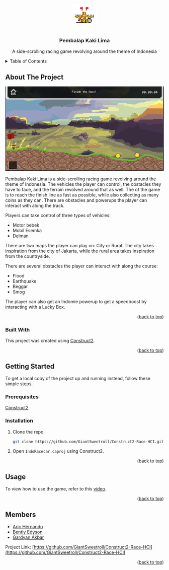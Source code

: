 <div id="top"></div>
<!-- PROJECT SHIELDS -->
<!--
*** I'm using markdown "reference style" links for readability.
*** Reference links are enclosed in brackets [ ] instead of parentheses ( ).
*** See the bottom of this document for the declaration of the reference variables
*** for contributors-url, forks-url, etc. This is an optional, concise syntax you may use.
*** https://www.markdownguide.org/basic-syntax/#reference-style-links
-->
<!-- [![Contributors][contributors-shield]][contributors-url]
[![Forks][forks-shield]][forks-url]
[![Stargazers][stars-shield]][stars-url]
[![Issues][issues-shield]][issues-url]
[![MIT License][license-shield]][license-url] -->
<!-- [![LinkedIn][linkedin-shield]][linkedin-url] -->



<!-- PROJECT LOGO -->
<br />
<div align="center">
  <a href="https://github.com/GiantSweetroll/Construct2-Race-HCI">
    <img src="screenshots/logo.png" alt="Logo" width="80" height="80">
  </a>

  <h3 align="center">Pembalap Kaki Lima</h3>

  <p align="center">
    A side-scrolling racing game revolving around the theme of Indonesia
    <!-- <br />
    <a href="https://github.com/othneildrew/Best-README-Template"><strong>Explore the docs »</strong></a> -->
    <!-- <br />
    <br />
    <a href="https://github.com/othneildrew/Best-README-Template">View Demo</a>
    ·
    <a href="https://github.com/othneildrew/Best-README-Template/issues">Report Bug</a>
    ·
    <a href="https://github.com/othneildrew/Best-README-Template/issues">Request Feature</a> -->
  </p>
</div>



<!-- TABLE OF CONTENTS -->
<details>
  <summary>Table of Contents</summary>
  <ol>
    <li>
      <a href="#about-the-project">About The Project</a>
      <ul>
        <li><a href="#built-with">Built With</a></li>
      </ul>
    </li>
    <li>
      <a href="#getting-started">Getting Started</a>
      <ul>
        <li><a href="#prerequisites">Prerequisites</a></li>
        <li><a href="#installation">Installation</a></li>
      </ul>
    </li>
    <li><a href="#usage">Usage</a></li>
    <!-- <li><a href="#roadmap">Roadmap</a></li> -->
    <!-- <li><a href="#contributing">Contributing</a></li> -->
    <!-- <li><a href="#license">License</a></li> -->
    <li><a href="#members">Members</a></li>
  </ol>
</details>



<!-- ABOUT THE PROJECT -->
## About The Project

<div align="center">
    <img src="screenshots/gameplay2.png">
</div>

Pembalap Kaki Lima is a side-scrolling racing game revolving around the theme of Indonesia. The vehicles the player can control, the obstacles they have to face, and the terrain revolved around that as well. The of the game is to reach the finish line as fast as possible, while also collecting as many coins as they can. There are obstacles and powerups the player can interact with along the track.

Players can take control of three types of vehicles:
* Motor bebek
* Mobil Esemka
* Delman


There are two maps the player can play on: City or Rural. The city takes inspiration from the city of Jakarta, while the rural area takes inspiration from the countryside.  

There are several obstacles the player can interact with along the course:
* Flood
* Earthquake
* Beggar
* Smog

The player can also get an Indomie powerup to get a speedboost by interacting with a Lucky Box.

<div align="right">(<a href="#top">back to top</a>)</div>



### Built With

This project was created using [Construct2](https://www.construct.net/en/construct-2/download).

<div align="right">(<a href="#top">back to top</a>)</div>



<!-- GETTING STARTED -->
## Getting Started

To get a local copy of the project up and running instead, follow these simple steps.

### Prerequisites

[Construct2](https://www.construct.net/en/construct-2/download)

### Installation

1. Clone the repo
   ```sh
   git clone https://github.com/GiantSweetroll/Construct2-Race-HCI.git
   ```
2. Open `IndoRacecar.caproj` using Construct2.

<div align="right">(<a href="#top">back to top</a>)</div>



<!-- USAGE EXAMPLES -->
## Usage

To view how to use the game, refer to this [video](https://www.youtube.com/watch?v=niaO2FRXUoE).

<div align="right">(<a href="#top">back to top</a>)</div>



<!-- MEMBERS -->
## Members

- [Aric Hernando](https://github.com/Aric-prog)
- [Bently Edyson](https://github.com/bentlyedyson)
- [Gardyan Akbar](https://github.com/GiantSweetroll)

Project Link: [https://github.com/GiantSweetroll/Construct2-Race-HCI](https://github.com/GiantSweetroll/Construct2-Race-HCI)

<div align="right">(<a href="#top">back to top</a>)</div>



<!-- MARKDOWN LINKS & IMAGES -->
<!-- https://www.markdownguide.org/basic-syntax/#reference-style-links -->
<!-- [contributors-shield]: https://img.shields.io/github/contributors/othneildrew/Best-README-Template.svg?style=for-the-badge
[contributors-url]: https://github.com/othneildrew/Best-README-Template/graphs/contributors
[forks-shield]: https://img.shields.io/github/forks/othneildrew/Best-README-Template.svg?style=for-the-badge
[forks-url]: https://github.com/othneildrew/Best-README-Template/network/members
[stars-shield]: https://img.shields.io/github/stars/othneildrew/Best-README-Template.svg?style=for-the-badge
[stars-url]: https://github.com/othneildrew/Best-README-Template/stargazers
[issues-shield]: https://img.shields.io/github/issues/othneildrew/Best-README-Template.svg?style=for-the-badge
[issues-url]: https://github.com/othneildrew/Best-README-Template/issues -->
<!-- [license-shield]: https://img.shields.io/github/license/othneildrew/Best-README-Template.svg?style=for-the-badge -->
<!-- [license-url]: https://github.com/othneildrew/Best-README-Template/blob/master/LICENSE.txt
[linkedin-shield]: https://img.shields.io/badge/-LinkedIn-black.svg?style=for-the-badge&logo=linkedin&colorB=555
[linkedin-url]: https://linkedin.com/in/othneildrew -->
<!-- [product-screenshot]: images/screenshot.png -->
